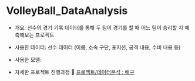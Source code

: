 # VolleyBall_DataAnalysis

- 개요: 선수의 경기 기록 데이터를 통해 두 팀이 경기를 할 때 어느 팀이 승리할 지 예측해보는 프로젝트
- 사용한 데이터: 선수 데이터 (이름, 소속 구단, 포지션, 공격 내용, 수비 내용 등)
- 사용한 모델: 


- 자세한 프로젝트 진행과정 🔗 
<a href="https://edorrr.tistory.com/category/%ED%94%84%EB%A1%9C%EC%A0%9D%ED%8A%B8/%EB%8D%B0%EC%9D%B4%ED%84%B0%20%EB%B6%84%EC%84%9D%20%3A%20%EB%B0%B0%EA%B5%AC">프로젝트/데이터분석 : 배구</a>
